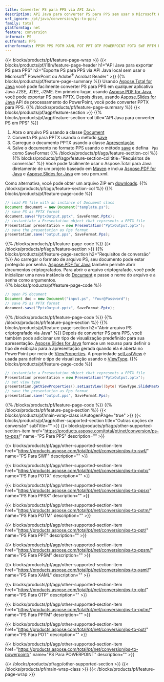 ```yaml
---
title: Converter PS para PPS via API Java
description: API Java para converter PS para PPS sem usar o Microsoft Word
url_ignore: /pt/java/conversion/ps-to-pps/
family: total
platformtag: net
feature: conversion
informat: PS
outformat: PPS
otherformats: PPSM PPS POTM XAML POT PPT OTP POWERPOINT POTX SWF PPTM PPSX
---
```

{{< blocks/products/pf/feature-page-wrap >}}
{{< blocks/products/pf/i18n/feature-page-header h1="API Java para exportar PS para PPS" h2="Exporte PS para PPS via API Java local sem usar o Microsoft<sup>&reg;</sup> PowerPoint ou Adobe<sup>&reg;</sup> Acrobat Reader" >}}
{{% blocks/products/pf/feature-page-summary %}}
Usando [Aspose.Total for Java](https://products.aspose.com/total/java/) você pode facilmente converter PS para PPS em qualquer aplicativo Java J2SE, J2EE, J2ME. Em primeiro lugar, usando [Aspose.PDF for Java](https://products.aspose.com/pdf/java/), você pode exportar PS para PPTX. Depois disso, usando [Aspose.Slides for Java](https://products.aspose.com/slides/java/) API de processamento do PowerPoint, você pode converter PPTX para PPS.
{{% /blocks/products/pf/feature-page-summary  %}}
{{< blocks/products/pf/agp/feature-section >}}
{{% blocks/products/pf/agp/feature-section-col title="API Java para converter PS em PPS" %}}
1. Abra o arquivo PS usando a classe [Document](https://reference.aspose.com/pdf/java/com.aspose.pdf/Document)
2. Converta PS para PPTX usando o método [save](https://reference.aspose.com/pdf/java/com.aspose.pdf/Document#save-java.lang.String-int-)
3. Carregue o documento PPTX usando a classe [Apresentação](https://reference.aspose.com/slides/java/com.aspose.slides/Presentation)
4. Salve o documento no formato PPS usando o método [save](https://reference.aspose.com/slides/java/com.aspose.slides/Presentation#save-java.lang.String-int-) e defina ` Pps` como SaveFormat
{{% /blocks/products/pf/agp/feature-section-col %}}
{{% blocks/products/pf/agp/feature-section-col title="Requisitos de conversão" %}}
Você pode facilmente usar o Aspose.Total para Java diretamente de um projeto baseado em [Maven](https://repository.aspose.com/webapp/#/artifacts/browse/tree/General/repo/com/aspose/aspose-total) e inclua [Aspose.PDF for Java](https://docs.aspose.com/pdf/java/installation/) e [Aspose.Slides for Java](https://docs.aspose.com/slides/java/installation/) em seu pom.xml.

Como alternativa, você pode obter um arquivo ZIP em [downloads](https://releases.aspose.com/total/java).
{{% /blocks/products/pf/agp/feature-section-col %}}
{{% blocks/products/pf/feature-page-code %}}

```java
// load PS file with an instance of Document class
Document document = new Document("template.ps");
// save PS as PPTX format 
document.save("PptxOutput.pptx", SaveFormat.Pptx); 
// instantiate a Presentation object that represents a PPTX file
Presentation presentation = new Presentation("PptxOutput.pptx");
// save the presentation as Pps format
presentation.save("output.pps", SaveFormat.Pps);   
```

{{% /blocks/products/pf/feature-page-code %}}
{{< /blocks/products/pf/agp/feature-section >}}
{{% blocks/products/pf/feature-page-section  h2="Requisitos de conversão" %}}
Ao carregar o formato de arquivo PS, seu documento pode estar protegido por senha. [Aspose.PDF for Java](https://products.aspose.com/pdf/java/) também permite abrir documentos criptografados. Para abrir o arquivo criptografado, você pode inicializar uma nova instância do [Document](https://reference.aspose.com/pdf/java/com.aspose.pdf/Document#Document-java.lang.String-java.lang.String-) e passe o nome do arquivo e a senha como argumentos.  
{{% blocks/products/pf/feature-page-code %}}

```java
// open PS document
Document doc = new Document("input.ps", "Your@Password");
// save PS as PPTX format 
document.save("PptxOutput.pptx", SaveFormat.Pptx); 

```

{{% /blocks/products/pf/feature-page-code  %}}
{{% /blocks/products/pf/feature-page-section %}}
{{% blocks/products/pf/feature-page-section  h2="Abrir arquivo PS criptografado via Java" %}}
Depois de converter PS para PPS, você também pode adicionar um tipo de visualização predefinido para sua apresentação. [Aspose.Slides for Java](https://products.aspose.com/slides/java/) fornece um recurso para definir o tipo de exibição para a apresentação gerada quando ela é aberta no PowerPoint por meio de [ViewProperties](https://reference.aspose.com/slides/java/com.aspose.slides/ViewProperties). A propriedade [setLastView](https://reference.aspose.com/slides/java/com.aspose.slides/ViewProperties#setLastView-int-) é usada para definir o tipo de visualização usando o [ViewType](https://reference.aspose.com/slides/java/com.aspose.slides/ViewType). 
{{% blocks/products/pf/feature-page-code %}}

```java
// instantiate a Presentation object that represents a PPTX file
Presentation presentation = new Presentation("PptxOutput.pptx");
// set view type
presentation.getViewProperties().setLastView((byte) ViewType.SlideMasterView);
// save the presentation as Pps format
presentation.save("output.pps", SaveFormat.Pps);    
```

{{% /blocks/products/pf/feature-page-code  %}}
{{% /blocks/products/pf/feature-page-section %}}
{{< blocks/products/pf/main-wrap-class isAutogenPage="true" >}}
{{< blocks/products/pf/agp/other-supported-section title="Outras opções de conversão" subTitle="" >}}
{{< blocks/products/pf/agp/other-supported-section-item href="https://products.aspose.com/total/pt/net/conversion/ps-to-pps/" name="PS Para PPS" description="" >}}

{{< blocks/products/pf/agp/other-supported-section-item href="https://products.aspose.com/total/pt/net/conversion/ps-to-swf/" name="PS Para SWF" description="" >}}

{{< blocks/products/pf/agp/other-supported-section-item href="https://products.aspose.com/total/pt/net/conversion/ps-to-potx/" name="PS Para POTX" description="" >}}

{{< blocks/products/pf/agp/other-supported-section-item href="https://products.aspose.com/total/pt/net/conversion/ps-to-ppsx/" name="PS Para PPSX" description="" >}}

{{< blocks/products/pf/agp/other-supported-section-item href="https://products.aspose.com/total/pt/net/conversion/ps-to-potm/" name="PS Para POTM" description="" >}}

{{< blocks/products/pf/agp/other-supported-section-item href="https://products.aspose.com/total/pt/net/conversion/ps-to-ppt/" name="PS Para PPT" description="" >}}

{{< blocks/products/pf/agp/other-supported-section-item href="https://products.aspose.com/total/pt/net/conversion/ps-to-ppsm/" name="PS Para PPSM" description="" >}}

{{< blocks/products/pf/agp/other-supported-section-item href="https://products.aspose.com/total/pt/net/conversion/ps-to-xaml/" name="PS Para XAML" description="" >}}

{{< blocks/products/pf/agp/other-supported-section-item href="https://products.aspose.com/total/pt/net/conversion/ps-to-otp/" name="PS Para OTP" description="" >}}

{{< blocks/products/pf/agp/other-supported-section-item href="https://products.aspose.com/total/pt/net/conversion/ps-to-pptm/" name="PS Para PPTM" description="" >}}

{{< blocks/products/pf/agp/other-supported-section-item href="https://products.aspose.com/total/pt/net/conversion/ps-to-pot/" name="PS Para POT" description="" >}}

{{< blocks/products/pf/agp/other-supported-section-item href="https://products.aspose.com/total/pt/net/conversion/ps-to-powerpoint/" name="PS Para POWERPOINT" description="" >}}


{{< /blocks/products/pf/agp/other-supported-section >}}
{{< /blocks/products/pf/main-wrap-class >}}
{{< /blocks/products/pf/feature-page-wrap >}}